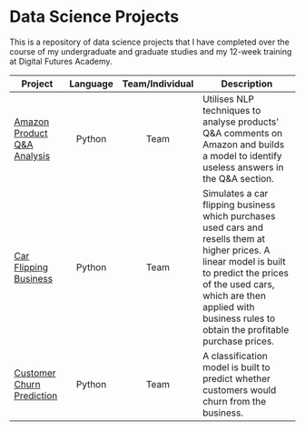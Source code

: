 # Data Science Projects

This is a repository of data science projects that I have completed over the course of my undergraduate and graduate studies and my 12-week training at Digital Futures Academy.

| Project | Language | Team/Individual | Description |
| --- | :---: | :---: | --- |
| [Amazon Product Q&A Analysis](https://github.com/bnhim01/data_science_projects/tree/main/amazon_product_qa_nlp) | Python | Team | Utilises NLP techniques to analyse products' Q&A comments on Amazon and builds a model to identify useless answers in the Q&A section. |
| [Car Flipping Business](https://github.com/bnhim01/data_science_projects/tree/main/car_flipping_business) | Python | Team | Simulates a car flipping business which purchases used cars and resells them at higher prices. A linear model is built to predict the prices of the used cars, which are then applied with business rules to obtain the profitable purchase prices. |
| [Customer Churn Prediction](https://github.com/bnhim01/data_science_projects/tree/main/customer_churn_prediction) | Python | Team | A classification model is built to predict whether customers would churn from the business. |

